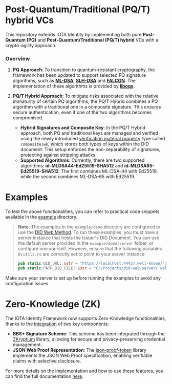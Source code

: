 # Post-Quantum/Traditional (PQ/T) hybrid VCs
This repository extends IOTA Identity by implementing both pure **Post-Quantum (PQ)** and **Post-Quantum/Traditional (PQ/T) hybrid** VCs with a crypto-agility approach.

### Overview

1. **PQ Approach**: To transition to quantum-resistant cryptography, the framework has been updated to support selected PQ signature algorithms, such as [**ML-DSA**](https://csrc.nist.gov/pubs/fips/204/final), [**SLH-DSA**](https://csrc.nist.gov/pubs/fips/205/final) and [**FALCON**](https://falcon-sign.info/). The implementation of these algorithms is provided by [**liboqs**](https://github.com/open-quantum-safe/liboqs-rust).

2. **PQ/T Hybrid Approach**: To mitigate risks associated with the relative immaturity of certain PQ algorithms, the PQ/T Hybrid combines a PQ algorithm with a traditional one in a composite signature. This ensures secure authentication, even if one of the two algorithms becomes compromised.
   - **Hybrid Signatures and Composite Key**: In the PQ/T Hybrid approach, both PQ and traditional keys are managed and verified using the newly introduced [verification material property](https://www.w3.org/TR/did-core/#verification-material) type called `compositeJwk`, which stores both types of keys within the DID document. This setup enforces the non-separability of signatures, protecting against stripping attacks.
   - **Supported Algorithms**: Currently, there are two supported algorithms: **id-MLDSA44-Ed25519-SHA512** and **id-MLDSA65-Ed25519-SHA512**. The first combines ML-DSA-44 with Ed25519, while the second combines ML-DSA-65 with Ed25519.

# Examples

To test the above functionalities, you can refer to practical code snippets available in the [example](https://github.com/Cybersecurity-LINKS/pq-zk-identity/tree/PQ/T-Hybrid/examples) directory.
> **Note**: The examples in the `example/demo` directory are configured to use the [DID Web Method](https://w3c-ccg.github.io/did-method-web/). To run these examples, you must
> have a server instance that hosts the Issuer's DID Document. You can use the default server provided in the `example/demo/server` folder, or configure one yourself. However,
> ensure that the following variables in `utils.rs` are correctly set to point to your server instance:
> ```rust
> pub static DID_URL: &str = "https://localhost:4443/.well-known/";
> pub static PATH_DID_FILE: &str = "C:/Projects/did-web-server/.well-known/";
> ```
Make sure your server is set up before running the examples to avoid any configuration issues.

# Zero-Knowledge (ZK)

The IOTA Identity Framework now supports Zero-Knowledge functionalities, thanks to the [integration](https://github.com/iotaledger/identity.rs/pull/1285) of two key components:

* **BBS+ Signature Scheme**: This scheme has been integrated through the [ZKryptium](https://github.com/Cybersecurity-LINKS/zkryptium) library, allowing for secure and privacy-preserving credential management.
* **JSON Web Proof Representation**: The [json-proof-token](https://github.com/Cybersecurity-LINKS/json-proof-token) library implements the JSON Web Proof specification, enabling verifiable claims with selective disclosure.

For more details on the implementation and how to use these features, you can find the full documentation [here](https://wiki.iota.org/identity.rs/how-tos/verifiable-credentials/zero-knowledge-selective-disclosure/).
